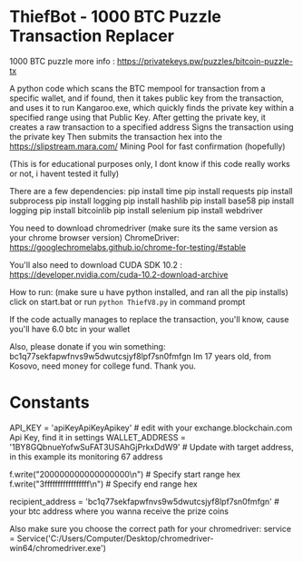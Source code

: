 # ThiefBot - 1000 BTC Puzzle Transaction Replacer

1000 BTC puzzle more info : https://privatekeys.pw/puzzles/bitcoin-puzzle-tx

A python code which scans the BTC mempool for transaction from a specific wallet, and if found, then it takes public key from the transaction, and uses it to run Kangaroo.exe, which quickly finds the private key within a specified range using that Public Key. 
After getting the private key, it creates a raw transaction to a specified address
Signs the transaction using the private key
Then submits the transaction hex into the https://slipstream.mara.com/ Mining Pool for fast confirmation (hopefully) 

(This is for educational purposes only, I dont know if this code really works or not, i havent tested it fully)

There are a few dependencies:
pip install time
pip install requests
pip install subprocess
pip install logging
pip install hashlib
pip install base58
pip install logging
pip install bitcoinlib
pip install selenium
pip install webdriver

You need to download chromedriver (make sure its the same version as your chrome browser version) 
ChromeDriver: https://googlechromelabs.github.io/chrome-for-testing/#stable

You'll also need to download  CUDA SDK 10.2 : https://developer.nvidia.com/cuda-10.2-download-archive

How to run:
(make sure u have python installed, and ran all the pip installs)
click on start.bat
or run `python ThiefV8.py` in command prompt

If the code actually manages to replace the transaction, you'll know, cause you'll have 6.0 btc in your wallet

Also, please donate if you win something: bc1q77sekfapwfnvs9w5dwutcsjyf8lpf7sn0fmfgn
Im 17 years old, from Kosovo, need money for college fund. Thank you.

# Constants
API_KEY = 'apiKeyApiKeyApikey' # edit with your exchange.blockchain.com Api Key, find it in settings
WALLET_ADDRESS = '1BY8GQbnueYofwSuFAT3USAhGjPrkxDdW9'  # Update with target address, in this example its monitoring 67 address

f.write("200000000000000000\n")  # Specify start range hex
f.write("3fffffffffffffffff\n")  # Specify end range hex

recipient_address = 'bc1q77sekfapwfnvs9w5dwutcsjyf8lpf7sn0fmfgn' # your btc address where you wanna receive the prize coins

Also make sure you choose the correct path for your chromedriver:   service = Service('C:/Users/Computer/Desktop/chromedriver-win64/chromedriver.exe')

